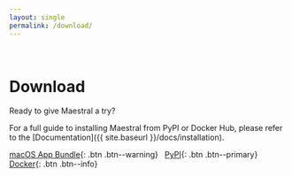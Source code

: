 ```yaml
---
layout: single
permalink: /download/
---
```


&nbsp;

# Download

Ready to give Maestral a try?

For a full guide to installing Maestral from PyPI or Docker Hub, please refer to the [Documentation]({{ site.baseurl }}/docs/installation).

[macOS App Bundle](https://github.com/SamSchott/maestral/releases){: .btn .btn--warning} &nbsp; [PyPI](https://pypi.org/project/maestral/){: .btn .btn--primary} &nbsp; [Docker](https://hub.docker.com/r/maestraldbx/maestral){: .btn .btn--info}
